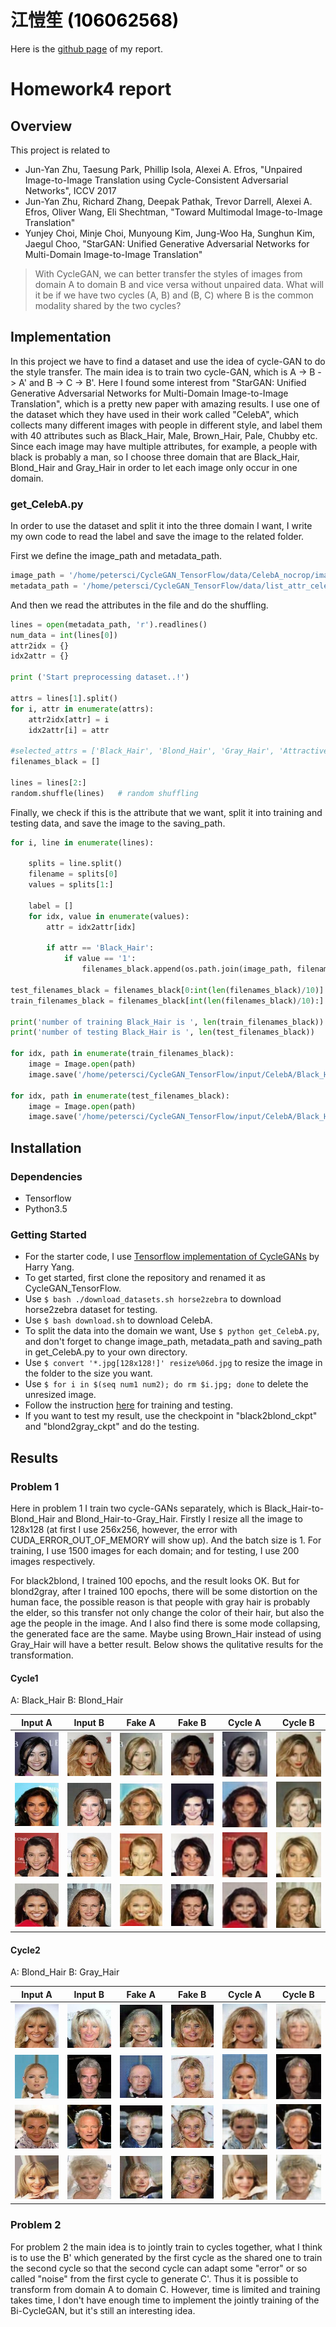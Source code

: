 # 江愷笙 <span style="color:black">(106062568)</span>

Here is the [github page]() of my report.

# Homework4 report

## Overview

This project is related to
* Jun-Yan Zhu, Taesung Park, Phillip Isola, Alexei A. Efros, "Unpaired Image-to-Image Translation using Cycle-Consistent Adversarial Networks", ICCV 2017
* Jun-Yan Zhu, Richard Zhang, Deepak Pathak, Trevor Darrell, Alexei A. Efros, Oliver Wang, Eli Shechtman, "Toward Multimodal Image-to-Image Translation"
* Yunjey Choi, Minje Choi, Munyoung Kim, Jung-Woo Ha, Sunghun Kim, Jaegul Choo, "StarGAN: Unified Generative Adversarial Networks for Multi-Domain Image-to-Image Translation"

>With CycleGAN, we can better transfer the styles of images from domain A to domain B and vice versa without unpaired data. What will it be if we have two cycles (A, B) and (B, C) where B is the common modality shared by the two cycles?

## Implementation

In this project we have to find a dataset and use the idea of cycle-GAN to do the style transfer. The main idea is to train two cycle-GAN, which is A -> B -> A' and B -> C -> B'. Here I found some interest from "StarGAN: Unified Generative Adversarial Networks for Multi-Domain Image-to-Image Translation", which is a pretty new paper with amazing results. I use one of the dataset which they have used in their work called "CelebA", which collects many different images with people in different style, and label them with 40 attributes such as Black_Hair, Male, Brown_Hair, Pale, Chubby etc. Since each image may have multiple attributes, for example, a people with black is probably a man, so I choose three domain that are Black_Hair, Blond_Hair and Gray_Hair in order to let each image only occur in one domain.

### get_CelebA.py

In order to use the dataset and split it into the three domain I want, I write my own code to read the label and save the image to the related folder.

First we define the image_path and metadata_path.

```python
image_path = '/home/petersci/CycleGAN_TensorFlow/data/CelebA_nocrop/images'
metadata_path = '/home/petersci/CycleGAN_TensorFlow/data/list_attr_celeba.txt'
```
And then we read the attributes in the file and do the shuffling.

```python
lines = open(metadata_path, 'r').readlines()
num_data = int(lines[0])
attr2idx = {}
idx2attr = {}

print ('Start preprocessing dataset..!')

attrs = lines[1].split()
for i, attr in enumerate(attrs):
    attr2idx[attr] = i
    idx2attr[i] = attr

#selected_attrs = ['Black_Hair', 'Blond_Hair', 'Gray_Hair', 'Attractive', 'Bags_Under_Eyes', 'Chubby']
filenames_black = []

lines = lines[2:]
random.shuffle(lines)   # random shuffling
```
Finally, we check if this is the attribute that we want, split it into training and testing data, and save the image to the saving_path.

```python
for i, line in enumerate(lines):

    splits = line.split()
    filename = splits[0]
    values = splits[1:]

    label = []
    for idx, value in enumerate(values):
        attr = idx2attr[idx]

        if attr == 'Black_Hair':
            if value == '1':
                filenames_black.append(os.path.join(image_path, filename))

test_filenames_black = filenames_black[0:int(len(filenames_black)/10)]
train_filenames_black = filenames_black[int(len(filenames_black)/10):]

print('number of training Black_Hair is ', len(train_filenames_black))
print('number of testing Black_Hair is ', len(test_filenames_black))

for idx, path in enumerate(train_filenames_black):
    image = Image.open(path)
    image.save('/home/petersci/CycleGAN_TensorFlow/input/CelebA/Black_Hair/'+str(idx)+'.jpg')

for idx, path in enumerate(test_filenames_black):
    image = Image.open(path)
    image.save('/home/petersci/CycleGAN_TensorFlow/input/CelebA/Black_Hair_test/'+str(idx)+'.jpg')
```

## Installation

### Dependencies

* Tensorflow
* Python3.5

### Getting Started

* For the starter code, I use [Tensorflow implementation of CycleGANs](https://github.com/leehomyc/cyclegan-1) by Harry Yang.
* To get started, first clone the repository and renamed it as CycleGAN_TensorFlow.
* Use `$ bash ./download_datasets.sh horse2zebra` to download horse2zebra dataset for testing.
* Use `$ bash download.sh` to download CelebA.
* To split the data into the domain we want, Use `$ python get_CelebA.py`, and don't forget to change image_path, metadata_path and saving_path in get_CelebA.py to your own directory.
* Use `$ convert '*.jpg[128x128!]' resize%06d.jpg` to resize the image in the folder to the size you want.
* Use `$ for i in $(seq num1 num2); do rm $i.jpg; done` to delete the unresized image.
* Follow the instruction [here](https://github.com/leehomyc/cyclegan-1) for training and testing.
* If you want to test my result, use the checkpoint in "black2blond_ckpt" and "blond2gray_ckpt" and do the testing.

## Results

### Problem 1

Here in problem 1 I train two cycle-GANs separately, which is Black_Hair-to-Blond_Hair and Blond_Hair-to-Gray_Hair. Firstly I resize all the image to 128x128 (at first I use 256x256, however, the error with CUDA_ERROR_OUT_OF_MEMORY will show up). And the batch size is 1. For training, I use 1500 images for each domain; and for testing, I use 200 images respectively.

For black2blond, I trained 100 epochs, and the result looks OK. But for blond2gray, after I trained 100 epochs, there will be some distortion on the human face, the possible reason is that people with gray hair is probably the elder, so this transfer not only change the color of their hair, but also the age the people in the image. And I also find there is some mode collapsing, the generated face are the same. Maybe using Brown_Hair instead of using Gray_Hair will have a better result. Below shows the qulitative results for the transformation.

#### Cycle1 

A: Black_Hair    B: Blond_Hair

| Input A | Input B | Fake A | Fake B | Cycle A | Cycle B |
| :-----: | :-----: | :----: | :----: | :-----: | :-----: |
| ![](cycle1/inputA_0_4.jpg) | ![](cycle1/inputB_0_0.jpg) | ![](cycle1/fakeA_0_4.jpg) | ![](cycle1/fakeB_0_0.jpg) | ![](cycle1/cycA_0_4.jpg) | ![](cycle1/cycB_0_0.jpg) |
| ![](cycle1/inputA_0_9.jpg) | ![](cycle1/inputB_0_24.jpg) | ![](cycle1/fakeA_0_9.jpg) | ![](cycle1/fakeB_0_24.jpg) | ![](cycle1/cycA_0_9.jpg) | ![](cycle1/cycB_0_24.jpg) |
| ![](cycle1/inputA_0_45.jpg) | ![](cycle1/inputB_0_42.jpg) | ![](cycle1/fakeA_0_45.jpg) | ![](cycle1/fakeB_0_42.jpg) | ![](cycle1/cycA_0_45.jpg) | ![](cycle1/cycB_0_42.jpg) |
| ![](cycle1/inputA_0_47.jpg) | ![](cycle1/inputB_0_125.jpg) | ![](cycle1/fakeA_0_47.jpg) | ![](cycle1/fakeB_0_125.jpg) | ![](cycle1/cycA_0_47.jpg) | ![](cycle1/cycB_0_125.jpg) |

#### Cycle2

A: Blond_Hair    B: Gray_Hair

| Input A | Input B | Fake A | Fake B | Cycle A | Cycle B |
| :-----: | :-----: | :----: | :----: | :-----: | :-----: |
| ![](cycle2/inputA_0_14.jpg) | ![](cycle2/inputB_0_83.jpg) | ![](cycle2/fakeA_0_14.jpg) | ![](cycle2/fakeB_0_83.jpg) | ![](cycle2/cycA_0_14.jpg) | ![](cycle2/cycB_0_83.jpg) |
| ![](cycle2/inputA_0_49.jpg) | ![](cycle2/inputB_0_102.jpg) | ![](cycle2/fakeA_0_49.jpg) | ![](cycle2/fakeB_0_102.jpg) | ![](cycle2/cycA_0_49.jpg) | ![](cycle2/cycB_0_102.jpg) |
| ![](cycle2/inputA_0_85.jpg) | ![](cycle2/inputB_0_140.jpg) | ![](cycle2/fakeA_0_85.jpg) | ![](cycle2/fakeB_0_140.jpg) | ![](cycle2/cycA_0_85.jpg) | ![](cycle2/cycB_0_140.jpg) |
| ![](cycle2/inputA_0_178.jpg) | ![](cycle2/inputB_0_197.jpg) | ![](cycle2/fakeA_0_178.jpg) | ![](cycle2/fakeB_0_197.jpg) | ![](cycle2/cycA_0_178.jpg) | ![](cycle2/cycB_0_197.jpg) |

### Problem 2

For problem 2 the main idea is to jointly train to cycles together, what I think is to use the B' which generated by the first cycle as the shared one to train the second cycle so that the second cycle can adapt some "error" or so called "noise" from the first cycle to generate C'. Thus it is possible to transform from domain A to domain C. However, time is limited and training takes time, I don't have enough time to implement the jointly training of the Bi-CycleGAN, but it's still an interesting idea.

